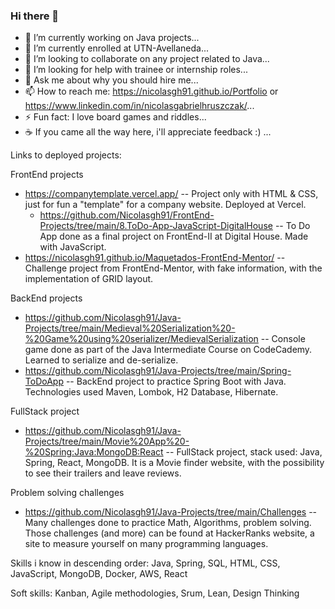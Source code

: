 ### Hi there 👋


- 🔭 I’m currently working on Java projects...
- 🌱 I’m currently enrolled at UTN-Avellaneda...
- 👯 I’m looking to collaborate on any project related to Java...
- 🤔 I’m looking for help with trainee or internship roles...
- 💬 Ask me about why you should hire me...
- 📫 How to reach me: https://nicolasgh91.github.io/Portfolio or    https://www.linkedin.com/in/nicolasgabrielhruszczak/...
- ⚡ Fun fact: I love board games and riddles...
- ☕ If you came all the way here, i'll appreciate feedback :) ...

Links to deployed projects: 

FrontEnd projects

  - https://companytemplate.vercel.app/ -- Project only with HTML & CSS, just for fun a "template" for a company website. Deployed at Vercel.
    - https://github.com/Nicolasgh91/FrontEnd-Projects/tree/main/8.ToDo-App-JavaScript-DigitalHouse -- To Do App done as a final project on FrontEnd-II at Digital House. Made with JavaScript.
  - https://nicolasgh91.github.io/Maquetados-FrontEnd-Mentor/ -- Challenge project from FrontEnd-Mentor, with fake information, with the implementation of GRID layout. 
  
  BackEnd projects
  
  - https://github.com/Nicolasgh91/Java-Projects/tree/main/Medieval%20Serialization%20-%20Game%20using%20serializer/MedievalSerialization -- Console game done as part of the Java Intermediate Course on CodeCademy. Learned to serialize and de-serialize.
  - https://github.com/Nicolasgh91/Java-Projects/tree/main/Spring-ToDoApp -- BackEnd project to practice Spring Boot with Java. Technologies used Maven, Lombok, H2 Database, Hibernate.
 
 FullStack project
 
  - https://github.com/Nicolasgh91/Java-Projects/tree/main/Movie%20App%20-%20Spring:Java:MongoDB:React -- FullStack project, stack used: Java, Spring, React, MongoDB. It is a Movie finder website, with the possibility to see their trailers and leave reviews.
 
 Problem solving challenges
 
  - https://github.com/Nicolasgh91/Java-Projects/tree/main/Challenges -- Many challenges done to practice Math, Algorithms, problem solving. Those challenges (and more) can be found at HackerRanks website, a site to measure yourself on many programming languages.


Skills i know in descending order: 
Java, Spring, SQL, HTML, CSS, JavaScript, MongoDB, Docker, AWS, React

Soft skills:
Kanban, Agile methodologies, Srum, Lean, Design Thinking

